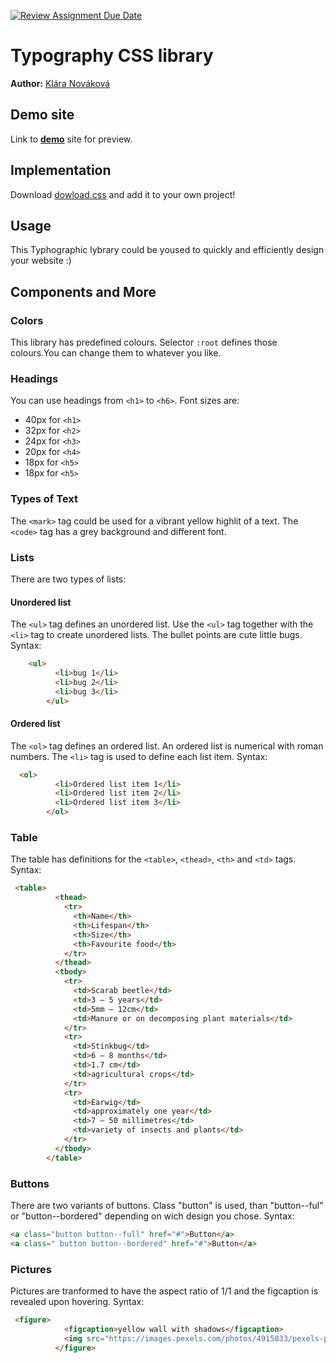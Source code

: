 [![Review Assignment Due Date](https://classroom.github.com/assets/deadline-readme-button-24ddc0f5d75046c5622901739e7c5dd533143b0c8e959d652212380cedb1ea36.svg)](https://classroom.github.com/a/zprwltzm)
# Typography CSS library
**Author:** [Klára Nováková](https://github.com/klara-novakova)
## Demo site
Link to **[demo](https://pslib-cz.github.io/2023-l4-web-typographic-library-klara-novakova/)** site for preview.

## Implementation
Download [dowload.css](https://github.com/pslib-cz/2023-l4-web-typographic-library-klara-novakova/blob/master/download.css) and add it to your own project!
## Usage
This Typhographic lybrary could be yoused to quickly and efficiently design your website :)
## Components and More
### Colors
This library has predefined colours. Selector `:root` defines those colours.You can change them to whatever you like.
### Headings 
You can use headings from `<h1>` to `<h6>`. Font sizes are: 
* 40px for `<h1>`
* 32px for `<h2>`
* 24px for `<h3>`
* 20px for `<h4>`
* 18px for `<h5>`
* 18px for `<h5>`
### Types of Text
The `<mark>` tag could be used for a vibrant yellow highlit of a text.
The `<code>` tag has a grey background and different font.
### Lists
There are two types of lists:
#### Unordered list
The `<ul>` tag defines an unordered list. Use the `<ul>` tag together with the `<li>` tag to create unordered lists. The bullet points are cute little bugs. Syntax:
```html
    <ul>
          <li>bug 1</li>
          <li>bug 2</li>
          <li>bug 3</li>
        </ul>
```
#### Ordered list
The `<ol>` tag defines an ordered list. An ordered list is numerical with roman numbers. The `<li>` tag is used to define each list item. Syntax:
```html
  <ol>
          <li>Ordered list item 1</li>
          <li>Ordered list item 2</li>
          <li>Ordered list item 3</li>
        </ol>
```
### Table
The table has definitions for the `<table>`, `<thead>`, `<th>` and `<td>` tags. Syntax:
```html
 <table>
          <thead>
            <tr>
              <th>Name</th>
              <th>Lifespan</th>
              <th>Size</th>
              <th>Favourite food</th>
            </tr>
          </thead>
          <tbody>
            <tr>
              <td>Scarab beetle</td>
              <td>3 – 5 years</td>
              <td>5mm – 12cm</td>
              <td>Manure or on decomposing plant materials</td>
            </tr>
            <tr>
              <td>Stinkbug</td>
              <td>6 – 8 months</td>
              <td>1.7 cm</td>
              <td>agricultural crops</td>
            </tr>
            <tr>
              <td>Earwig</td>
              <td>approximately one year</td>
              <td>7 – 50 millimetres</td>
              <td>variety of insects and plants</td>
            </tr>
          </tbody>
        </table>
```
### Buttons
There are two variants of buttons. Class "button" is used, than "button--ful" or "button--bordered" depending on wich design you chose. Syntax:
```html
<a class="button button--full" href="#">Button</a>
<a class=" button button--bordered" href="#">Button</a>
```
### Pictures
Pictures are tranformed to have the aspect ratio of 1/1 and the figcaption is revealed upon hovering. Syntax:
```html
 <figure>
            <figcaption>yellow wall with shadows</figcaption>
            <img src="https://images.pexels.com/photos/4915833/pexels-photo-4915833.jpeg?auto=compress&cs=tinysrgb&w=1260&h=750&dpr=1" alt="yellow wall with shadows">
          </figure>
```
